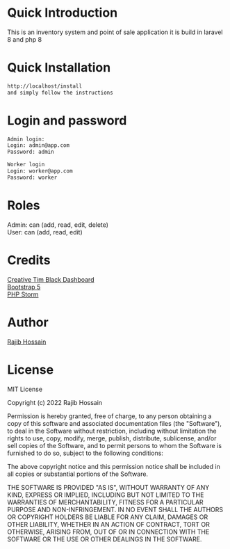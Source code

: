 # Quick Introduction
This is an inventory system and point of sale application it is build in laravel 8 and php 8

# Quick Installation
```bash
http://localhost/install
and simply follow the instructions
```

# Login and password

```bash 
Admin login:
Login: admin@app.com
Password: admin
```
```bash
Worker login
Login: worker@app.com
Password: worker
```

# Roles
Admin: can (add, read, edit, delete)<br>
User: can (add, read, edit)<br>

# Credits
[Creative Tim Black Dashboard](https://www.creative-tim.com/product/black-dashboard) <br>
[Bootstrap 5](https://getbootstrap.com/docs/5.0/getting-started/introduction/) <br>
[PHP Storm](https://www.jetbrains.com/phpstorm/promo/?source=google&medium=cpc&campaign=14335686225&gclid=Cj0KCQiA3fiPBhCCARIsAFQ8QzXdOwAU0GcrZyfp9RQ4O0HV2ht-WuMDANLtrJ5dlN5oZDCMExHxNE8aAkB4EALw_wcB) <br>


# Author
[Rajib Hossain](https://www.linkedin.com/in/therajibhossain) <br>

# License
MIT License

Copyright (c) 2022 Rajib Hossain

Permission is hereby granted, free of charge, to any person obtaining a copy
of this software and associated documentation files (the "Software"), to deal
in the Software without restriction, including without limitation the rights
to use, copy, modify, merge, publish, distribute, sublicense, and/or sell
copies of the Software, and to permit persons to whom the Software is
furnished to do so, subject to the following conditions:

The above copyright notice and this permission notice shall be included in all
copies or substantial portions of the Software.

THE SOFTWARE IS PROVIDED "AS IS", WITHOUT WARRANTY OF ANY KIND, EXPRESS OR
IMPLIED, INCLUDING BUT NOT LIMITED TO THE WARRANTIES OF MERCHANTABILITY,
FITNESS FOR A PARTICULAR PURPOSE AND NON-INFRINGEMENT. IN NO EVENT SHALL THE
AUTHORS OR COPYRIGHT HOLDERS BE LIABLE FOR ANY CLAIM, DAMAGES OR OTHER
LIABILITY, WHETHER IN AN ACTION OF CONTRACT, TORT OR OTHERWISE, ARISING FROM,
OUT OF OR IN CONNECTION WITH THE SOFTWARE OR THE USE OR OTHER DEALINGS IN THE
SOFTWARE.